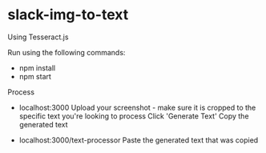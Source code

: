 # slack-img-to-text
Using Tesseract.js

Run using the following commands: 
- npm install 
- npm start

Process
- localhost:3000 
    Upload your screenshot - make sure it is cropped to the specific text you're looking to process
    Click 'Generate Text'
    Copy the generated text

- localhost:3000/text-processor
    Paste the generated text that was copied
    
